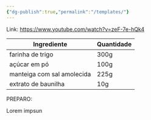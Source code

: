 ```yaml
---
{"dg-publish":true,"permalink":"/templates/"}
---
```


Link: https://www.youtube.com/watch?v=zeF-7e-hQk4

| Ingrediente                | Quantidade |
| -------------------------- | ---------- |
| farinha de trigo           | 300g       |
| açúcar em pó               | 100g       |
| manteiga com sal amolecida | 225g       |
| extrato de baunilha        | 10g        |

PREPARO:

Lorem impsun